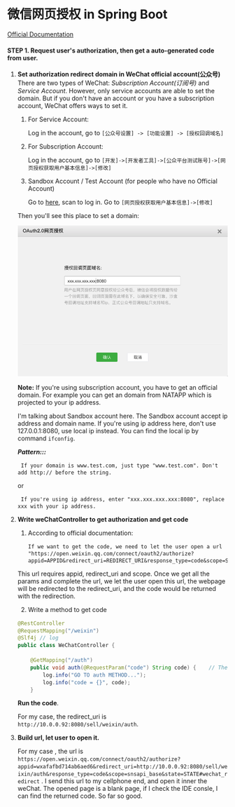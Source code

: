 # 微信网页授权 in Spring Boot

[Official Documentation](https://mp.weixin.qq.com/wiki?t=resource/res_main&id=mp1421140842)

#### STEP 1. Request user's authorization, then get a auto-generated code from user. 
1. **Set authorization redirect domain in WeChat official account(公众号)**
<br/>There are two types of WeChat: *Subscription Account(订阅号)* and *Service Account*. 
However, only service accounts are able to set the domain. But if you don't have an account or you 
have a subscription account, WeChat offers ways to set it.
    1. For Service Account:
        
          Log in the account, go to ```[公众号设置] -> [功能设置] -> [授权回调域名]```
    2. For Subscription Account:
    
          Log in the account, go to ```[开发]->[开发者工具]->[公众平台测试账号]->[网页授权获取用户基本信息]->[修改]```
          
    3. Sandbox Account / Test Account (for people who have no Official Account)
          
          Go to [here](https://mp.weixin.qq.com/debug/cgi-bin/sandbox?t=sandbox/login),
          scan to log in. Go to ```[网页授权获取用户基本信息]->[修改]```
          
    Then you'll see this place to set a domain:
     
     ![edit_domain](images/edit_domain.png)
    
    **Note:** If you're using subscription account, you have to get an official domain. For example you
    can get an domain from NATAPP which is projected to your ip address. 
    
    I'm talking about Sandbox account here. The Sandbox account accept ip address and domain name. If you're using
    ip address here, don't use 127.0.0.1:8080, use local ip instead. You can find the local ip by command ```ifconfig```. 
    
    ***Pattern:::***
        
        If your domain is www.test.com, just type "www.test.com". Don't add http:// before the string. 
        
     or
        
        If you're using ip address, enter "xxx.xxx.xxx.xxx:8080", replace xxx with your ip address. 
        
2. **Write weChatController to get authorization and get code**
    1. According to official documentation:
           
           If we want to get the code, we need to let the user open a url 
           "https://open.weixin.qq.com/connect/oauth2/authorize?appid=APPID&redirect_uri=REDIRECT_URI&response_type=code&scope=SCOPE&state=STATE#wechat_redirect"
    This url requires appid, redirect_uri and scope. Once we get all the params and complete the url, we let the user open this url, the webpage
    will be redirected to the redirect_uri, and the code would be returned with the redirection.         
    
    2. Write a method to get code
    
    ```java
    @RestController
    @RequestMapping("/weixin")
    @Slf4j // log
    public class WeChatController {
    
        @GetMapping("/auth")
        public void auth(@RequestParam("code") String code) {    // The code will be return in the 
            log.info("GO TO auth METHOD...");
            log.info("code = {}", code);
        }
    ```
   
   **Run the code**.
   
    For my case, the redirect_uri is ```http://10.0.0.92:8080/sell/weixin/auth```.
    
 3. **Build url, let user to open it.** 
 
    For my case , the url is ```https://open.weixin.qq.com/connect/oauth2/authorize?appid=wxafafbd714ab6aed6&redirect_uri=http://10.0.0.92:8080/sell/weixin/auth&response_type=code&scope=snsapi_base&state=STATE#wechat_redirect```
    . I send this url to my cellphone end, and open it inner the weChat. The opened page is a blank page, 
    if I check the IDE consle, I can find the returned code. So far so good.
    

        
 